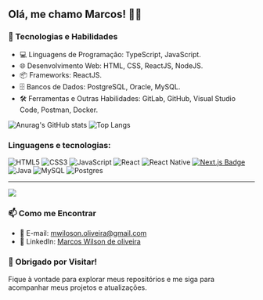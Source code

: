 ## Olá, me chamo Marcos! 👋😊

### 🔧 Tecnologias e Habilidades

- 💻 Linguagens de Programação: TypeScript, JavaScript.
- 🌐 Desenvolvimento Web: HTML, CSS, ReactJS, NodeJS.
- 📦 Frameworks: ReactJS.
- 🗄️ Bancos de Dados: PostgreSQL, Oracle, MySQL.
- 🛠️ Ferramentas e Outras Habilidades: GitLab, GitHub, Visual Studio Code, Postman, Docker.

![Anurag's GitHub stats](https://github-readme-stats.vercel.app/api?username=mwilsonoliveira&&hide=stars&show_icons=true&theme=dark&include_all_commits=true&count_private=true)
![Top Langs](https://github-readme-stats.vercel.app/api/top-langs/?username=mwilsonoliveira&layout=compact&langs_count=7&theme=dark)

### Linguagens e tecnologias:

![HTML5](https://img.shields.io/badge/html5-%23E34F26.svg?style=for-the-badge&logo=html5&logoColor=white)
![CSS3](https://img.shields.io/badge/css3-%231572B6.svg?style=for-the-badge&logo=css3&logoColor=white)
![JavaScript](https://img.shields.io/badge/javascript-%23323330.svg?style=for-the-badge&logo=javascript&logoColor=%23F7DF1E)
![React](https://img.shields.io/badge/react-%2320232a.svg?style=for-the-badge&logo=react&logoColor=%2361DAFB)
![React Native](https://img.shields.io/badge/react_native-%2320232a.svg?style=for-the-badge&logo=react&logoColor=%2361DAFB)
[![Next.js Badge](https://img.shields.io/badge/Next.js-%2320232a?style=for-the-badge&logo=next.js)](https://nextjs.org/)
![Java](https://img.shields.io/badge/java-%23ED8B00.svg?style=for-the-badge&logo=java&logoColor=white)
![MySQL](https://img.shields.io/badge/mysql-%2300f.svg?style=for-the-badge&logo=mysql&logoColor=white)
![Postgres](https://img.shields.io/badge/postgres-%23316192.svg?style=for-the-badge&logo=postgresql&logoColor=white)

---

<a href="https://www.linkedin.com/in/mwilson-oliveira/" rel="nofollow" target="_blank"><img src="https://camo.githubusercontent.com/c00f87aeebbec37f3ee0857cc4c20b21fefde8a96caf4744383ebfe44a47fe3f/68747470733a2f2f696d672e736869656c64732e696f2f62616467652f2d4c696e6b6564496e2d2532333030373742353f7374796c653d666f722d7468652d6261646765266c6f676f3d6c696e6b6564696e266c6f676f436f6c6f723d7768697465" data-canonical-src="https://img.shields.io/badge/-LinkedIn-%230077B5?style=for-the-badge&logo=linkedin&logoColor=white" style="max-width: 100%;"></a>

### 📫 Como me Encontrar

- 📧 E-mail: mwiloson.oliveira@gmail.com
- 💼 LinkedIn: [Marcos Wilson de oliveira](https://www.linkedin.com/in/mwilson-oliveira/)

### 🎉 Obrigado por Visitar!

Fique à vontade para explorar meus repositórios e me siga para acompanhar meus projetos e atualizações.
